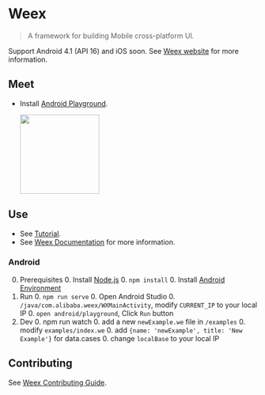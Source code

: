 # Weex
 
> A framework for building Mobile cross-platform UI.

Support Android 4.1 (API 16) and iOS soon. See [Weex website](http://alibaba.github.io/weex/) for more information. 

## Meet

* Install [Android Playground](http://g.tbcdn.cn/ali-wireless-h5/res/0.0.4/playground.apk).

    <img src="http://gtms04.alicdn.com/tps/i4/TB16hf.MpXXXXc9XFXXROsDUpXX-488-496.png" height="160" >

## Use

* See [Tutorial](http://alibaba.github.io/weex/doc/tutorial).
* See [Weex Documentation](http://alibaba.github.io/weex/doc) for more information.

### Android 

0. Prerequisites
    0. Install [Node.js](http://nodejs.org/)
    0. `npm install`
    0. Install [Android Environment](http://developer.android.com/training/basics/firstapp/index.html)
0. Run
    0. `npm run serve`
    0. Open Android Studio
    0. `/java/com.alibaba.weex/WXMainActivity`, modify `CURRENT_IP` to your local IP
    0. `open android/playground`, Click `Run` button
0. Dev
    0. npm run watch
    0. add a new `newExample.we` file in `/examples`
    0. modify `examples/index.we`
        0. add `{name: 'newExample', title: 'New Example'}` for data.cases
        0. change `localBase` to your local IP

## Contributing

See [Weex Contributing Guide](./CONTRIBUTING.md).
